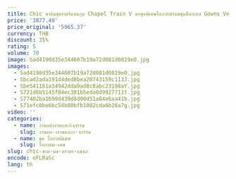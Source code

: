 ```yaml
---
title: Chic ซาตินชุดราตรีแขนกุด Chapel Train V คอชุดพิเศษโอกาสพรหมชุดค็อกเทล Gowns Vestidos 2025
price: '3877.49'
price_original: '5965.37'
currency: THB
discount: 35%
rating: 5
volume: 70
image: Sad4190d35e344607b19a72d081d0819eO.jpg
images:
  - Sad4190d35e344607b19a72d081d0819eO.jpg
  - Sbcad2ada191d4ded8bea20743159c113J.jpg
  - Sbe541161a34942dda9ad8c8abc23108aY.jpg
  - S721d6b5145f04ec381b5eda0d9927711t.jpg
  - S77402ba1b90d439d8d00d51a84e6aa41b.jpg
  - S71efc0be6bc54b80bfb1082cda6b26a7g.jpg
video: ''
categories:
  - name: งานแต่งงานและกิจกรรม
    slug: งานแต-งงานและก-จกรรม
  - name: ชุด โอกาสพิเศษ
    slug: โอกาสพ-เศษ
slug: chic-ซาต-นช-ดราตร-แขนก
encode: oFLRaSc
lang: th
---
```

  